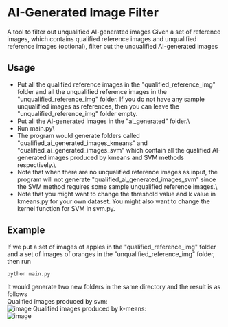 # AI-Generated Image Filter
A tool to filter out unqualified AI-generated images
Given a set of reference images, which contains qualified reference images and unqualified reference images (optional), filter out the unqualified AI-generated images

## Usage
- Put all the qualified reference images in the "qualified_reference_img" folder and all the unqualified reference images in the "unqualified_reference_img" folder. If you do not have any sample unqualified images as references, then you can leave the "unqualified_reference_img" folder empty.
- Put all the AI-generated images in the "ai_generated" folder.\
- Run main.py\
- The program would generate folders called "qualified_ai_generated_images_kmeans" and "qualified_ai_generated_images_svm" which contain all the qualified AI-generated images produced by kmeans and SVM methods respectively.\
- Note that when there are no unqualified reference images as input, the program will not generate "qualified_ai_generated_images_svm" since the SVM method requires some sample unqualified reference images.\
- Note that you might want to change the threshold value and k value in kmeans.py for your own dataset. You might also want to change the kernel function for SVM in svm.py.

## Example
If we put a set of images of apples in the "qualified_reference_img" folder and a set of images of oranges in the "unqualified_reference_img" folder, then run 
```
python main.py
```
It would generate two new folders in the same directory and the result is as follows\
Qualified images produced by svm:\
![image](https://github.com/helenzhangyc/AIGeneratedImageFilter/assets/45017130/c1ddd7c2-1cb5-4451-adc0-e7fd80c4d53b)
Qualified images produced by k-means:\
![image](https://github.com/helenzhangyc/AIGeneratedImageFilter/assets/45017130/c8bf3e7c-7843-4327-9474-d7332371b28e)

